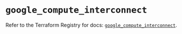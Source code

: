 # `google_compute_interconnect`

Refer to the Terraform Registry for docs: [`google_compute_interconnect`](https://registry.terraform.io/providers/hashicorp/google-beta/6.30.0/docs/resources/google_compute_interconnect).
